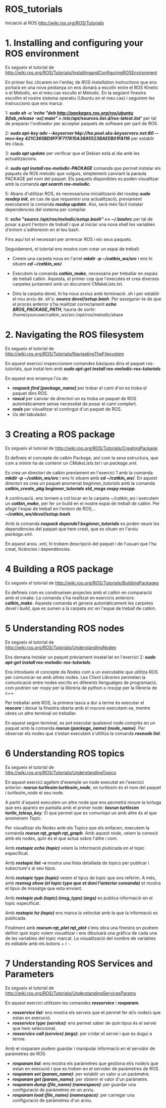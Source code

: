 # ROS_tutorials
Iniciació al ROS http://wiki.ros.org/ROS/Tutorials

# 1. Installing and configuring your ROS environment

Es segueix el tutorial de http://wiki.ros.org/ROS/Tutorials/InstallingandConfiguringROSEnvironment

En primer lloc clicarem en l'enllaç de *ROS installation instructions* que ens portarà en una nova pestanya on ens donarà a escollir entre el ROS Kinetic o el Melodic, en el meu cas escullo el Melodic. En la següent finestra escollim el nostre sistema operatiu (Ubuntu en el meu cas) i seguirem les instruccions que ens marca:

1: ***sudo sh -c 'echo "deb http://packages.ros.org/ros/ubuntu $(lsb_release -sc) main" > /etc/apt/sources.list.d/ros-latest.list'***
 per tal de preparar l'ordinador per acceptar paquets de software per part de ROS.

2: ***sudo apt-key adv --keyserver hkp://ha.pool.sks-keyservers.net:80 --recv-key 421C365BD9FF1F717815A3895523BAEEB01FA116*** per establir les claus.

3: ***sudo apt update*** per verificar que el Debian està al dia amb les actualitzacions.

4: ***sudo apt install ros-melodic-PACKAGE*** comanda que permet instalar els paquets de ROS melodic que vulguis, simplement canviant la paraula PACKAGE pel nom del paquet. Els paquets disponibles es poden visualitzar amb la comanda ***apt search ros-melodic***.

5: Abans d'utilitzar ROS, és necessariuna inicialització del rosdep ***sudo rosdep init***, en cas de que requereixi una actualització, previament executarem la comanda ***rosdep update***. Així, serà més fàcil instalar dependencies del sistema per compilar.

6: ***echo "source /opt/ros/melodic/setup.bash" >> ~/.bashrc*** per tal de posar a punt l'entorn de treball i que al iniciar una nova shell les variables d'entorn s'adhereixin en el teu bash.

Fins aquí tot el necessari per arrencar ROS i els seus paquets.

Seguidament, el tutorial ens mostra com crear un espai de treball:

- Creem una carpeta nova en l'arrel ***mkdir -p ~/catkin_ws/src*** i ens hi situem ***cd ~/catkin_ws/***. 

- Executem la comanda ***catkin_make***, necessària per treballar en espais de treball catkin. Aquesta, el primer cop que l'executes et crea diverses carpetes juntament amb un document CMakeLists.txt.

- Dins la carpeta devel, hi ha nous arxius amb terminació .sh i per establir el nou arxiu de .sh's: ***source devel/setup.bash***. Per assegurar-te de que el procés anterior s'ha realitzat correctament ***echo $ROS_PACKAGE_PATH***, hauria de sortir: /home/youruser/catkin_ws/src:/opt/ros/melodic/share


# 2. Navigating the ROS filesystem

Es segueix el tutorial de http://wiki.ros.org/ROS/Tutorials/NavigatingTheFilesystem

En aquest exercici inspeccionem comandes bàsiques dins el paquet ros-tutorials, que instal·lem amb ***sudo apt-get install ros-melodic-ros-tutorials***

En aquest ens ensenya l'ús de:
- ***rospack find [package_name]*** per trobar el camí d'on es troba el paquet dins ROS.
- ***roscd*** per canviar de directori on es troba un paquet de ROS automàticament sense necessitat de posar el camí complert.
- ***rosls*** per visualitzar el contingut d'un paquet de ROS.
- Ús del tabulador.

# 3 Creating a ROS package

Es segueix el tutorial de http://wiki.ros.org/ROS/Tutorials/CreatingPackage

Et defineix el concepte de catkin Package, així com la seva estructura, que com a mínim ha de contenir un *CMakeLists.txt* i un *package.xml*.

Es crea un directori de catkin previament en l'exercici 1 amb la comanda ***mkdir -p ~/catkin_ws/src*** i ens hi situem amb ***cd ~/catkin_ws/***. En aquest directori es crea un paquet anomenat *beginner_tutorials* amb la comanda ***catkin_create_pkg beginner_tutorials std_msgs rospy roscpp***.

A continuació, ens tornem a col·locar en la carpeta *~/catkin_ws* i executem un ***catkin_make***, per fer un build en el nostre espai de treball de catkin. Per afegir l'espai de treball en l'entorn de ROS, ***. ~/catkin_ws/devel/setup.bash***.

Amb la comanda ***rospack depends1 beginner_tutorials*** es poden veure les dependències del paquet que hem creat, que es situen en l'arxiu *package.xml*.

En aquest arxiu .xml, hi trobem descripció del paquet i de l'usuari que l'ha creat, llicències i dependències.

# 4 Building a ROS package

Es segueix el tutorial de http://wiki.ros.org/ROS/Tutorials/BuildingPackages

Es defineix com es construeixen projectes amb el catkin en comparació amb el cmake. La comanda s'ha realitzat en exercicis anteriors: ***catkin_make***. Aquesta comanda et genera automàticament les carpetes *devel* i *build*, que es sumen a la carpeta *src* en l'espai de treball de catkin.

# 5 Understanding ROS nodes

Es segueix el tutorial de http://wiki.ros.org/ROS/Tutorials/UnderstandingNodes

Ens demana instalar un paquet prèviament insatal·lat en l'exercici 2: ***sudo apt-get install ros-melodic-ros-tutorials***.

Ens introdueix el concepte de *Nodes* com a un executable que utilitza ROS per comunicar-se amb altres nodes. Les *Client Libraries* permeten la comunicació entre nodes escrits en diferents llenguatges de programació, com podrien ser *rospy* per la llibreria de python o *roscpp* per la llibreria de c++.

Per treballar amb ROS, la primera tasca a dur a terme és executar el ***roscore*** i deixar la finestra oberta amb el roscore executant-se, mentre obres un altre terminal on treballar.

En aquest segon terminal, es pot executar qualsevol node comprès en un paquet amb la comanda ***rosrun (package_name) (node_name)***. Per observar els nodes que s'estan executant s'utilitza la comanda ***rosnode list***.

# 6 Understanding ROS topics

Es segueix el tutorial de http://wiki.ros.org/ROS/Tutorials/UnderstandingTopics

En aquest exercici agafem d'exemple un node executat en l'exercici anterior: ***rosrun turtlesim turtlesim_node***, on *turtlesim* és el nom del paquet i *turtlesim_node* el seu node.

A partir d'aquest executem un altre node que ens permetrà moure la tortuga que ens apareix en pantalla amb el primer node: ***tosrun turtlesim turtle_teleop_key***. El que permet que es comuniqui un amb altre és el que anomenem *Topic*.

Per visualitzar els Nodes amb els Topics que els enllacen, executem la comanda ***rosrun rqt_graph rqt_graph***. Amb aquest node, veiem la conexió amb els nodes, quin és el que actua sobre l'altre i com.

Amb ***rostopic echo (topic)*** veiem la informació plubicada en el topic especificat.

Amb ***rostopic list -v*** mostra una llista detallada de topics per publicar i subscriure's al seu tipus.

Amb ***rostopic type (topic)*** veiem el tipus de topic que ens referim. A més, amb ***rosmsg show (el topic type que et doni l'anterior comanda)*** et mostra el tipus de missatge que esta enviant.

Amb ***rostopic pub (topic) (msg_type) (args)*** es publica informació en el topic especificat.

Amb ***rostopic hz (topic)*** ens marca la velocitat amb la que la informació es publicada.

Finalment amb ***rosrum rqt_plot rqt_plot*** s'ens obra una finestra on podrem definir quin topic volem visualitzar i ens dibuixarà una gràfica de cada una de les variables del topic marcat. La visualització del nombre de variables és editable amb els botons + i -.

# 7 Understanding ROS Services and Parameters

Es segueix el tutorial de http://wiki.ros.org/ROS/Tutorials/UnderstandingServicesParams

En aquest exercici utilitzem les comandes ***rosservice*** i ***rosparam***. 

- ***rosservice list***: ens mostra els serveis que et permet fer el/s node/s que estan en execució.
- ***rosservice type (service)***: ens permet saber de quin tipus és el servei que hem seleccionat.
- ***rosservice call (service) (args)***: per cridar el servei i que es dugui a terme.

Amb el rosparam podem guardar i manipular informació en el servidor de paràmetres de ROS:

- ***rosparam list***: ens mostra els paràmetres que gestiona el/s node/s que estan en execució i que es troben en el servidor de paràmetres de ROS.
- ***rosparam set (param_name)***: per establir un valor a un paràmetre.
- ***rosparam get (param_name)***: per obtenir el valor d'un paràmetre.
- ***rosparam dump (file_name) (namespace)***: per guardar una configuració de paràmetres en un arxiu.
- ***rosparam load (file_name) (namespace)***: per carregar una configuració de paràmetres d'un arxiu.

